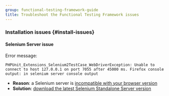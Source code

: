 ```yaml
---
group: functional-testing-framework-guide
title: Troubleshoot the Functional Testing Framework issues
---
```


### Installation issues {#install-issues}

#### Selenium Server issue

Error message:

    PHPUnit_Extensions_Selenium2TestCase_WebDriverException: Unable to connect to host 127.0.0.1 on port 7055 after 45000 ms. Firefox console output: in selenium server console output

*  **Reason**: a Selenium server is [incompatible with your browser version](http://docs.seleniumhq.org/about/platforms.jsp#browsers)
*  **Solution**: [download the latest Selenium Standalone Server version](http://docs.seleniumhq.org/download/)
